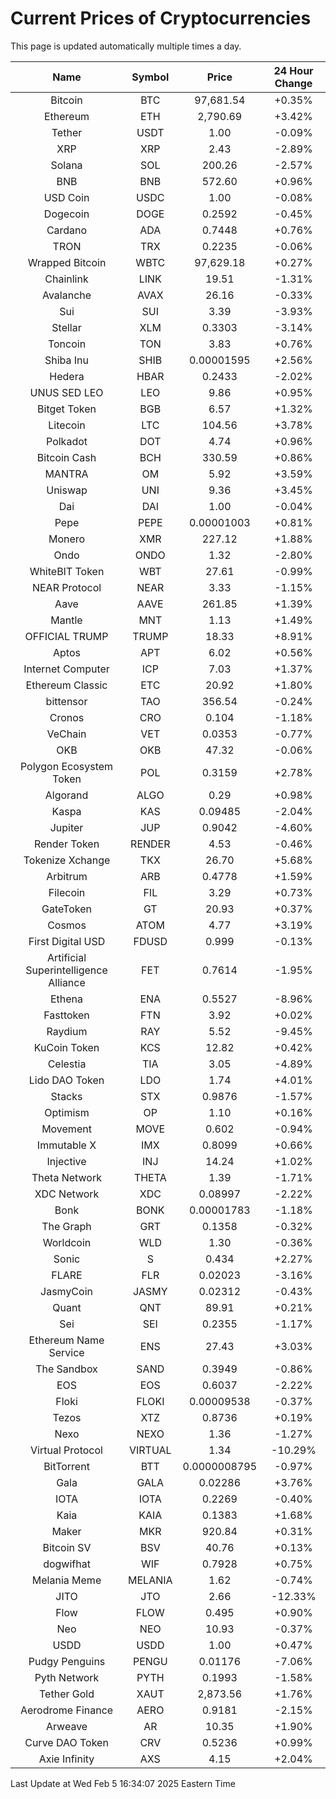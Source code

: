 # Current Prices of Cryptocurrencies
This page is updated automatically multiple times a day.

| Name | Symbol | Price | 24 Hour Change |
| :---: |:---:| :---: | :---: |
| Bitcoin | BTC | 97,681.54 | +0.35% |
| Ethereum | ETH | 2,790.69 | +3.42% |
| Tether | USDT | 1.00 | -0.09% |
| XRP | XRP | 2.43 | -2.89% |
| Solana | SOL | 200.26 | -2.57% |
| BNB | BNB | 572.60 | +0.96% |
| USD Coin | USDC | 1.00 | -0.08% |
| Dogecoin | DOGE | 0.2592 | -0.45% |
| Cardano | ADA | 0.7448 | +0.76% |
| TRON | TRX | 0.2235 | -0.06% |
| Wrapped Bitcoin | WBTC | 97,629.18 | +0.27% |
| Chainlink | LINK | 19.51 | -1.31% |
| Avalanche | AVAX | 26.16 | -0.33% |
| Sui | SUI | 3.39 | -3.93% |
| Stellar | XLM | 0.3303 | -3.14% |
| Toncoin | TON | 3.83 | +0.76% |
| Shiba Inu | SHIB | 0.00001595 | +2.56% |
| Hedera | HBAR | 0.2433 | -2.02% |
| UNUS SED LEO | LEO | 9.86 | +0.95% |
| Bitget Token | BGB | 6.57 | +1.32% |
| Litecoin | LTC | 104.56 | +3.78% |
| Polkadot | DOT | 4.74 | +0.96% |
| Bitcoin Cash | BCH | 330.59 | +0.86% |
| MANTRA | OM | 5.92 | +3.59% |
| Uniswap | UNI | 9.36 | +3.45% |
| Dai | DAI | 1.00 | -0.04% |
| Pepe | PEPE | 0.00001003 | +0.81% |
| Monero | XMR | 227.12 | +1.88% |
| Ondo | ONDO | 1.32 | -2.80% |
| WhiteBIT Token | WBT | 27.61 | -0.99% |
| NEAR Protocol | NEAR | 3.33 | -1.15% |
| Aave | AAVE | 261.85 | +1.39% |
| Mantle | MNT | 1.13 | +1.49% |
| OFFICIAL TRUMP | TRUMP | 18.33 | +8.91% |
| Aptos | APT | 6.02 | +0.56% |
| Internet Computer | ICP | 7.03 | +1.37% |
| Ethereum Classic | ETC | 20.92 | +1.80% |
| bittensor | TAO | 356.54 | -0.24% |
| Cronos | CRO | 0.104 | -1.18% |
| VeChain | VET | 0.0353 | -0.77% |
| OKB | OKB | 47.32 | -0.06% |
| Polygon Ecosystem Token | POL | 0.3159 | +2.78% |
| Algorand | ALGO | 0.29 | +0.98% |
| Kaspa | KAS | 0.09485 | -2.04% |
| Jupiter | JUP | 0.9042 | -4.60% |
| Render Token | RENDER | 4.53 | -0.46% |
| Tokenize Xchange | TKX | 26.70 | +5.68% |
| Arbitrum | ARB | 0.4778 | +1.59% |
| Filecoin | FIL | 3.29 | +0.73% |
| GateToken | GT | 20.93 | +0.37% |
| Cosmos | ATOM | 4.77 | +3.19% |
| First Digital USD | FDUSD | 0.999 | -0.13% |
| Artificial Superintelligence Alliance | FET | 0.7614 | -1.95% |
| Ethena | ENA | 0.5527 | -8.96% |
| Fasttoken | FTN | 3.92 | +0.02% |
| Raydium | RAY | 5.52 | -9.45% |
| KuCoin Token | KCS | 12.82 | +0.42% |
| Celestia | TIA | 3.05 | -4.89% |
| Lido DAO Token | LDO | 1.74 | +4.01% |
| Stacks | STX | 0.9876 | -1.57% |
| Optimism | OP | 1.10 | +0.16% |
| Movement | MOVE | 0.602 | -0.94% |
| Immutable X | IMX | 0.8099 | +0.66% |
| Injective | INJ | 14.24 | +1.02% |
| Theta Network | THETA | 1.39 | -1.71% |
| XDC Network | XDC | 0.08997 | -2.22% |
| Bonk | BONK | 0.00001783 | -1.18% |
| The Graph | GRT | 0.1358 | -0.32% |
| Worldcoin | WLD | 1.30 | -0.36% |
| Sonic | S | 0.434 | +2.27% |
| FLARE | FLR | 0.02023 | -3.16% |
| JasmyCoin | JASMY | 0.02312 | -0.43% |
| Quant | QNT | 89.91 | +0.21% |
| Sei | SEI | 0.2355 | -1.17% |
| Ethereum Name Service | ENS | 27.43 | +3.03% |
| The Sandbox | SAND | 0.3949 | -0.86% |
| EOS | EOS | 0.6037 | -2.22% |
| Floki | FLOKI | 0.00009538 | -0.37% |
| Tezos | XTZ | 0.8736 | +0.19% |
| Nexo | NEXO | 1.36 | -1.27% |
| Virtual Protocol | VIRTUAL | 1.34 | -10.29% |
| BitTorrent | BTT | 0.0000008795 | -0.97% |
| Gala | GALA | 0.02286 | +3.76% |
| IOTA | IOTA | 0.2269 | -0.40% |
| Kaia | KAIA | 0.1383 | +1.68% |
| Maker | MKR | 920.84 | +0.31% |
| Bitcoin SV | BSV | 40.76 | +0.13% |
| dogwifhat | WIF | 0.7928 | +0.75% |
| Melania Meme | MELANIA | 1.62 | -0.74% |
| JITO | JTO | 2.66 | -12.33% |
| Flow | FLOW | 0.495 | +0.90% |
| Neo | NEO | 10.93 | -0.37% |
| USDD | USDD | 1.00 | +0.47% |
| Pudgy Penguins | PENGU | 0.01176 | -7.06% |
| Pyth Network | PYTH | 0.1993 | -1.58% |
| Tether Gold | XAUT | 2,873.56 | +1.76% |
| Aerodrome Finance | AERO | 0.9181 | -2.15% |
| Arweave | AR | 10.35 | +1.90% |
| Curve DAO Token | CRV | 0.5236 | +0.99% |
| Axie Infinity | AXS | 4.15 | +2.04% |

Last Update at Wed Feb  5 16:34:07 2025 Eastern Time